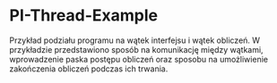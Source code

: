 # PI-Thread-Example

Przykład podziału programu na wątek interfejsu i wątek obliczeń. W przykładzie
przedstawiono sposób na komunikację między wątkami, wprowadzenie paska postępu
obliczeń oraz sposobu na umożliwienie zakończenia obliczeń podczas ich trwania.
